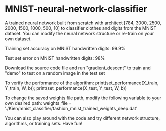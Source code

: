 # MNIST-neural-network-classifier
A trained neural network built from scratch with architect [784, 3000, 2500, 2000, 1500, 1000, 500, 10] to classifier clothes and digits from the MNIST dataset. You can modify the neural network structure or re-train on your own dataset.

Training set accuracy on MNIST handwritten digits: 99.9%

Test set error on MNIST handwritten digits: 98%

Download the source code file and run "gradient_descent" to train and "demo" to test on a random image in the test set

To verify the performance of the algorithm:
print(set_performance(X_train, Y_train, W, b));
print(set_performance(X_test, Y_test, W, b))

To change the saved weights file path, modify the following variable to your own desired path:
weights_file = './Kien/mnist_classifier/fashion_mnist_trained_weights_deep.dat'

You can also play around with the code and try different network structure, algorithms, or training sets. Have fun!
